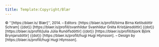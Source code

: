 ```yaml
---
title: Template:Copyright/Blær
---
```


<small class="small-text-block">
&copy; ''[https://blaer.is/ Blær]'', 2014. –
Editors:
[https://blaer.is/profill/birna Birna Ketilsdóttir Schram] {{dot}}
[https://blaer.is/profill/svanhildur Svanhildur Gréta Kristjánsdóttir] {{dot}}
[https://blaer.is/profill/julia Júlía Runólfsdóttir] {{dot}}
[https://blaer.is/profill/bjork Björk Brynjarsdóttir] {{dot}}
[https://blaer.is/profill/hugi Hugi Hlynsson]. –
Design by [https://blaer.is/profill/hugi Hugi Hlynsson].
</small>

